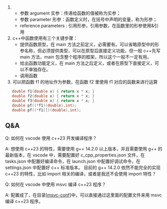 1. - 参数 argument 实参：传递给函数的值被称为实参；
   - 参数 parameter 形参：函数定义时，在括号中声明的变量，称为形参；
   - reference parameters : 引用形参，引用参数，在函数里的形参使用&引用
2. c++中函数使用有三个关键步骤：
   - 提供函数原型，在 main 方法之前定义，必需要有。可以省略原型中的形参名称，但必须提供类型，可以在原型后直接定义功能，但一般 c++先写 main 方法，main 包含整个程序的框架，所以这个一般不一定有用。
   - 给出函数功能定义，在 main 方法之后定义，或者在原型下直接定义，可以不单独存在。
   - 调用函数
3. 可以把函数 f1 的地址作为参数，在函数 f2 里使用 f1 对应的函数来进行运算

```c++
   double f1(double x) { return x * x; }
   double f2(double x) { return x * x; }
   double f3(double x) { return x * x; }
   double pf((*f1)(double),int);
   double pf((*f1[])(double),int);
```

## Q&A

Q: 如何在 vscode 使用 c++23 开发编译程序？

A: 想使用 c++23 的特性，需要使用 g++ 14.2.0 以上版本，并且需要使用 g++ 的最新版本，在 vscode 中，需要配置好 c_cpp_properties.json 文件，在 tasks.json 中配置好编译命令，在 launch.json 中配置好调试命令，在 settings.json 中配置好 c++ 标准版本。
目前的 g++ 14.2.0 依然不能完全的实现 c++23 的特性，比如 import 相关的编译，或者是我还不会使用 import 特性？

Q: 如何在 vscode 中使用 msvc 编译 c++23 程序？

A: 配置成了，在目录[[msvc-conf](../msvc-conf)]中，可以直接通过这里面的配置文件来用 msvc 编译 c++23 程序。
